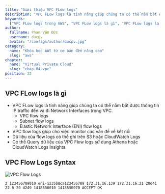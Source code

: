 ```yaml
---
title: "Giới thiệu VPC FLow logs"
description: "VPC FLow logs là tính năng giúp chúng ta có thể nắm bắt được thông tin IP traffic đến và đi Network Interfaces trong VPC."
keywords:
  ["VPC FLow logs trong AWS", "VPC FLow logs là gì", "VPC FLow logs la gi"]
author:
  fullname: Phan Văn Đức
  username: ducpv
  avatar: "/configs/author/ducpv.jpg"
category:
  name: "Khóa học AWS từ cơ bản đến nâng cao"
  slug: "aws"
chapter:
  name: "Virtual Private Cloud"
  slug: "chap-04-vpc"
position: 22
---
```


## VPC FLow logs là gì

- VPC FLow logs là tính năng giúp chúng ta có thể nắm bắt được thông tin IP traffic đến và đi Network Interfaces trong VPC.
  - VPC flow logs
  - Subnet flow logs
  - Elastic Network Interface (ENI) flow logs
- VPC flow logs giúp cho việc monitor các vấn đề về kết nối
- Dữ liệu của flow logs có thể ghi trên S3 hoặc CloudWatch Logs
- Có thể Query dữ liệu của VPC Flow logs sử dụng Athena hoặc CloudWatch Logs Insights

## VPC Flow Logs Syntax

![VPC Flow Logs](https://user-images.githubusercontent.com/29729545/147268701-1e638881-bee6-4e67-a529-0708c689e879.png)

```ssh
2 123456789010 eni-1235b8ca123456789 172.31.16.139 172.31.16.21 20641 22 6 20 4249 1418530010 1418530070 ACCEPT OK
```
